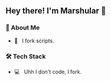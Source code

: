 <h2> Hey there! I'm Marshular 👋</h2>
<!-- <a href="https://discord.com/users/727705186407153724">
  <img src="https://lanyard-profile-readme.vercel.app/api/727705186407153724?hideTimestamp=true&idleMessage=Not%20listening%20to%20anything%20at%20the%20moment..." align="right" />
</a> -->
<!--<img align="center" src="https://github-readme-stats.vercel.app/api?username=WLVF&include_all_commits=true&count_private=true&show_icons=true&line_height=20&title_color=FFFFFF&icon_color=87ceeb&text_color=FFFFFF&bg_color=0,1a1c1f,1a1c1f" alt="WLVF's Github Stats" align="right">-->

<h3> 🧌 About Me </h3>

- 🍴 &nbsp; I fork scripts.

<h3>🛠 Tech Stack</h3>

- 💻 &nbsp; Uhh I don't code, I fork.
